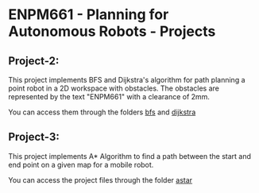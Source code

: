 # ENPM661 - Planning for Autonomous Robots - Projects

## Project-2:

This project implements BFS and Dijkstra's algorithm for path planning a point robot in a 2D workspace with obstacles. The obstacles are represented by the text "ENPM661" with a clearance of 2mm.

You can access them through the folders [bfs](https://github.com/siddhant-code/PathPlanning/tree/main/path_planning_algorithms/bfs) and [dijkstra](https://github.com/siddhant-code/PathPlanning/tree/main/path_planning_algorithms/dijkstra)


## Project-3:

This project implements A* Algorithm to find a path between the start and end point on a given map for a mobile robot.

You can access the project files through the folder [astar](https://github.com/siddhant-code/PathPlanning/tree/main/path_planning_algorithms/astar)